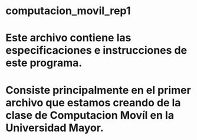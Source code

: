 # computacion_movil_rep1

# Este archivo contiene las especificaciones e instrucciones de este programa.
# Consiste principalmente en el primer archivo que estamos creando de la clase de Computacion Movíl en la Universidad Mayor.